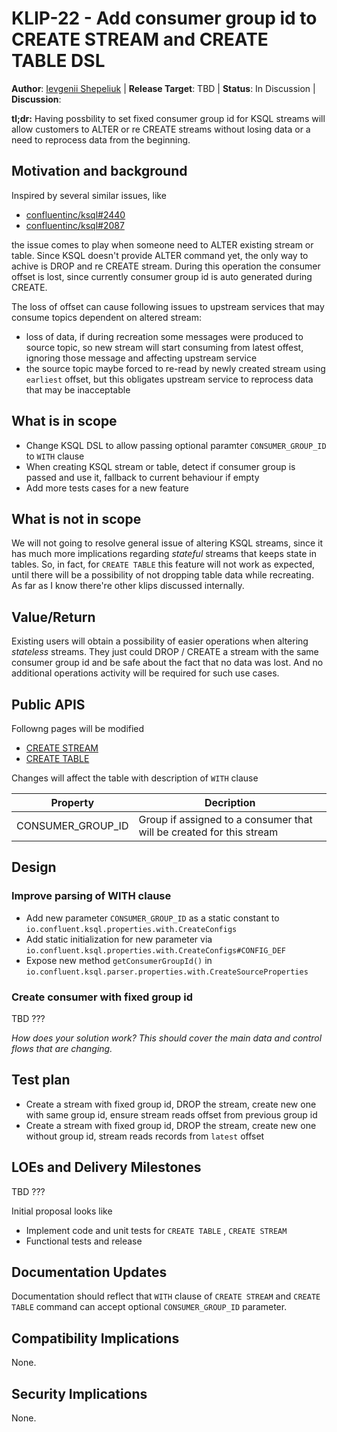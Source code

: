 # KLIP-22 - Add consumer group id to CREATE STREAM and CREATE TABLE DSL

**Author**: [Ievgenii Shepeliuk](https://github.com/eshepelyuk) | 
**Release Target**: TBD | 
**Status**: In Discussion | 
**Discussion**: 

**tl;dr:** Having possbility to set fixed consumer group id for KSQL streams will allow customers to ALTER or re CREATE streams 
            without losing data or a need to reprocess data from the beginning.
            
## Motivation and background

Inspired by several similar issues, like

* [confluentinc/ksql#2440](https://github.com/confluentinc/ksql/issues/2440)
* [confluentinc/ksql#2087](https://github.com/confluentinc/ksql/issues/2087)

the issue comes to play when someone need to ALTER existing stream or table.
Since KSQL doesn't provide ALTER command yet, the only way to achive is DROP and re CREATE stream.
During this operation the consumer offset is lost, since currently consumer group id is auto generated during CREATE.

The loss of offset can cause following issues to upstream services that may consume topics dependent on altered stream:

* loss of data, if during recreation some messages were produced to source topic, so new stream will start consuming from latest offest, ignoring those message and affecting upstream service
* the source topic maybe forced to re-read by newly created stream using `earliest` offset, but this obligates upstream service to reprocess data that may be inacceptable

## What is in scope

* Change KSQL DSL to allow passing optional paramter `CONSUMER_GROUP_ID` to `WITH` clause
* When creating KSQL stream or table, detect if consumer group is passed and use it, fallback to current behaviour if empty
* Add more tests cases for a new feature

## What is not in scope

We will not going to resolve general issue of altering KSQL streams, 
since it has much more implications regarding _stateful_ streams that keeps state in tables.
So, in fact, for `CREATE TABLE` this feature will not work as expected, 
until there will be a possibility of not dropping table data while recreating.
As far as I know there're other klips discussed internally.

## Value/Return

Existing users will obtain a possibility of easier operations when altering _stateless_ streams.
They just could DROP / CREATE a stream with the same consumer group id and be safe about the fact that no data was lost.
And no additional operations activity will be required for such use cases.

## Public APIS

Followng pages will be modified 

* [CREATE STREAM](https://docs.confluent.io/current/ksql/docs/developer-guide/syntax-reference.html#create-stream)
* [CREATE TABLE](https://docs.confluent.io/current/ksql/docs/developer-guide/syntax-reference.html#create-table)

Changes will affect the table with description of `WITH` clause

Property| Decription
------------ | -------------
CONSUMER_GROUP_ID | Group if assigned to a consumer that will be created for this stream

## Design

### Improve parsing of WITH clause

* Add new parameter `CONSUMER_GROUP_ID` as a static constant to `io.confluent.ksql.properties.with.CreateConfigs`
* Add static initialization for new parameter via `io.confluent.ksql.properties.with.CreateConfigs#CONFIG_DEF`
* Expose new method `getConsumerGroupId()` in `io.confluent.ksql.parser.properties.with.CreateSourceProperties`

### Create consumer with fixed group id 

TBD ???

_How does your solution work? This should cover the main data and control flows that are changing._

## Test plan

* Create a stream with fixed group id, DROP the stream, create new one with same group id, ensure stream reads offset from previous group id
* Create a stream with fixed group id, DROP the stream, create new one without group id, stream reads records from `latest` offset

## LOEs and Delivery Milestones

TBD ???

Initial proposal looks like

* Implement code and unit tests for `CREATE TABLE` , `CREATE STREAM`
* Functional tests and release

## Documentation Updates

Documentation should reflect that `WITH` clause of `CREATE STREAM` and `CREATE TABLE` command can accept optional `CONSUMER_GROUP_ID` parameter.

## Compatibility Implications

None.

## Security Implications

None.
